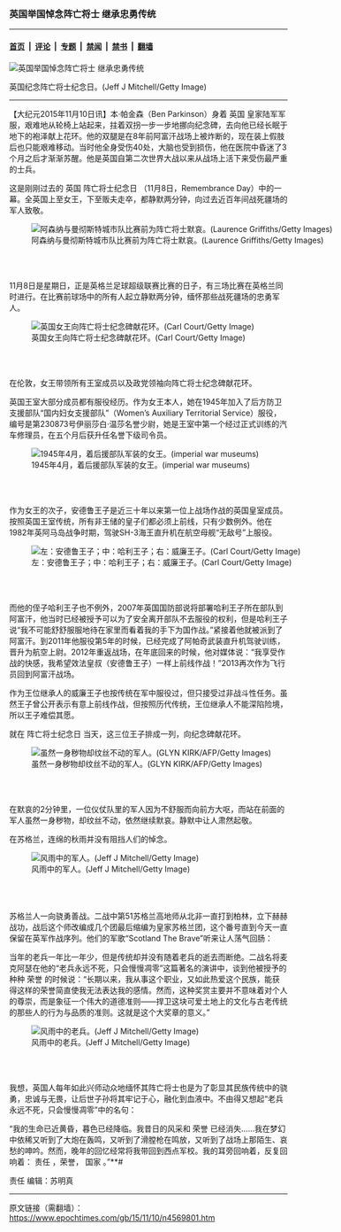 ### 英国举国悼念阵亡将士 继承忠勇传统

---

#### [首页](../../../..?n4569801) &nbsp;|&nbsp; [评论](../../../../../epoch-comment?n4569801) &nbsp;|&nbsp; [专题](../../../../../epoch-special?n4569801) &nbsp;|&nbsp; [禁闻](../../../../../epoch-news?n4569801) &nbsp;|&nbsp; [禁书](../../../../../books?n4569801) &nbsp;|&nbsp; [翻墙](https://github.com/gfw-breaker/nogfw/blob/master/README.md?n4569801)


<div><img alt="英国举国悼念阵亡将士 继承忠勇传统" class="attachment-djy_600_400 size-djy_600_400 wp-post-image" src="https://i.epochtimes.com/assets/uploads/2015/11/1511091612582786.jpg"/>
<div class="caption">
 <p>
  英国纪念阵亡将士纪念日。(Jeff J Mitchell/Getty Image)
 </p>
</div></div><hr/><div class="post_content" id="artbody" itemprop="articleBody">
 <!-- article content begin -->
 <p>
  【大纪元2015年11月10日讯】本‧帕金森（Ben Parkinson）身着
  <ok href="https://www.epochtimes.com/gb/tag/%E8%8B%B1%E5%9B%BD.html">
   英国
  </ok>
  皇家陆军军服，艰难地从轮椅上站起来，拄着双拐一步一步地挪向纪念碑，去向他已经长眠于地下的袍泽献上花环。他的双腿是在8年前阿富汗战场上被炸断的，现在装上假肢后也只能艰难移动。当时他全身受伤40处，大脑也受到损伤，他在医院中昏迷了3个月之后才渐渐苏醒。他是英国自第二次世界大战以来从战场上活下来受伤最严重的士兵。
 </p>
 <p>
 </p>
 <p>
  这是刚刚过去的
  <ok href="https://www.epochtimes.com/gb/tag/%E8%8B%B1%E5%9B%BD.html">
   英国
  </ok>
  <ok href="https://www.epochtimes.com/gb/tag/%E9%98%B5%E4%BA%A1%E5%B0%86%E5%A3%AB%E7%BA%AA%E5%BF%B5%E6%97%A5.html">
   阵亡将士纪念日
  </ok>
  （11月8日，Remembrance Day）中的一幕。全英国上至女王，下至贩夫走卒，都静默两分钟，向过去近百年间战死疆场的军人致敬。
 </p>
 <figure aria-describedby="caption-attachment-7298121" class="wp-caption aligncenter" id="attachment_7298121" style="width: 600px">
  <ok href=" https://i.epochtimes.com/assets/uploads/2015/11/1511091618552786-600x359.jpg" rel="noreferrer noopener" target="_blank">
   <img alt="阿森纳与曼彻斯特城市队比赛前为阵亡将士默哀。(Laurence Griffiths/Getty Images)" class="size-large wp-image-7298121" src="https://i.epochtimes.com/assets/uploads/2015/11/1511091618552786-600x359.jpg" title="阿森纳与曼彻斯特城市队比赛前为阵亡将士默哀。(Laurence Griffiths/Getty Images)"/>
  </ok>
  <br/><figcaption class="wp-caption-text" id="caption-attachment-7298121">
   阿森纳与曼彻斯特城市队比赛前为阵亡将士默哀。(Laurence Griffiths/Getty Images)
  </figcaption><br/>
 </figure><br/>
 <p>
  11月8日是星期日，正是英格兰足球超级联赛比赛的日子，有三场比赛在英格兰同时进行。在比赛前球场中的所有人起立静默两分钟，缅怀那些战死疆场的忠勇军人。
 </p>
 <figure aria-describedby="caption-attachment-7298122" class="wp-caption aligncenter" id="attachment_7298122" style="width: 600px">
  <ok href=" https://i.epochtimes.com/assets/uploads/2015/11/1511091615342786-600x400.jpg" rel="noreferrer noopener" target="_blank">
   <img alt="英国女王向阵亡将士纪念碑献花环。(Carl Court/Getty Image)" class="size-large wp-image-7298122" src="https://i.epochtimes.com/assets/uploads/2015/11/1511091615342786-600x400.jpg" title="英国女王向阵亡将士纪念碑献花环。(Carl Court/Getty Image)"/>
  </ok>
  <br/><figcaption class="wp-caption-text" id="caption-attachment-7298122">
   英国女王向阵亡将士纪念碑献花环。(Carl Court/Getty Image)
  </figcaption><br/>
 </figure><br/>
 <p>
  在伦敦，女王带领所有王室成员以及政党领袖向阵亡将士纪念碑献花环。
 </p>
 <p>
  英国王室大部分成员都有服役经历。作为女王本人，她在1945年加入了后方防卫支援部队“国内妇女支援部队”（Women’s Auxiliary Territorial Service）服役，编号是第230873号伊丽莎白‧温莎名誉少尉，她是王室中第一个经过正式训练的汽车修理员，在五个月后获升任名誉下级司令员。
 </p>
 <figure aria-describedby="caption-attachment-7298123" class="wp-caption aligncenter" id="attachment_7298123" style="width: 600px">
  <ok href=" https://i.epochtimes.com/assets/uploads/2015/11/1511091621362786-600x441.jpg" rel="noreferrer noopener" target="_blank">
   <img alt="1945年4月，着后援部队军装的女王。(imperial war museums)" class="size-large wp-image-7298123" src="https://i.epochtimes.com/assets/uploads/2015/11/1511091621362786-600x441.jpg" title="1945年4月，着后援部队军装的女王。(imperial war museums)"/>
  </ok>
  <br/><figcaption class="wp-caption-text" id="caption-attachment-7298123">
   1945年4月，着后援部队军装的女王。(imperial war museums)
  </figcaption><br/>
 </figure><br/>
 <p>
  作为女王的次子，安德鲁王子是近三十年以来第一位上战场作战的英国皇室成员。按照英国王室传统，所有非王储的皇子们都必须上前线，只有少数例外。他在1982年英阿马岛战争时期，驾驶SH-3海王直升机在航空母舰“无敌号”上服役。
 </p>
 <figure aria-describedby="caption-attachment-7298124" class="wp-caption aligncenter" id="attachment_7298124" style="width: 600px">
  <ok href=" https://i.epochtimes.com/assets/uploads/2015/11/1511091624102786-600x400.jpg" rel="noreferrer noopener" target="_blank">
   <img alt="左：安德鲁王子；中：哈利王子；右：威廉王子。(Carl Court/Getty Image)" class="size-large wp-image-7298124" src="https://i.epochtimes.com/assets/uploads/2015/11/1511091624102786-600x400.jpg" title="左：安德鲁王子；中：哈利王子；右：威廉王子。(Carl Court/Getty Image)"/>
  </ok>
  <br/><figcaption class="wp-caption-text" id="caption-attachment-7298124">
   左：安德鲁王子；中：哈利王子；右：威廉王子。(Carl Court/Getty Image)
  </figcaption><br/>
 </figure><br/>
 <p>
  而他的侄子哈利王子也不例外，2007年英国国防部说将部署哈利王子所在部队到阿富汗，他当时已经被授予可以为了安全离开部队不去服役的权利，但是哈利王子说“我不可能舒舒服服地待在家里而看着我的手下为国作战。”紧接着他就被派到了阿富汗。到2011年他服役第5年的时候，已经完成了阿帕奇武装直升机驾驶训练，晋升为航空上尉。2012年重返战场，在年底回来的时候，他对媒体说：“我享受作战的快感，我希望效法皇叔（安德鲁王子）一样上前线作战！”2013再次作为飞行员回到阿富汗战场。
 </p>
 <p>
  作为王位继承人的威廉王子也按传统在军中服役过，但只接受过非战斗性任务。虽然王子曾公开表示有意上前线作战，但按照历代传统，王位继承人不能深陷险境，所以王子难偿其愿。
 </p>
 <p>
  就在
  <ok href="https://www.epochtimes.com/gb/tag/%E9%98%B5%E4%BA%A1%E5%B0%86%E5%A3%AB%E7%BA%AA%E5%BF%B5%E6%97%A5.html">
   阵亡将士纪念日
  </ok>
  当天，这三位王子排成一列，向纪念碑献花环。
 </p>
 <figure aria-describedby="caption-attachment-7298125" class="wp-caption aligncenter" id="attachment_7298125" style="width: 600px">
  <ok href=" https://i.epochtimes.com/assets/uploads/2015/11/1511091626532786-600x387.jpg" rel="noreferrer noopener" target="_blank">
   <img alt="虽然一身秽物却纹丝不动的军人。(GLYN KIRK/AFP/Getty Images)" class="size-large wp-image-7298125" src="https://i.epochtimes.com/assets/uploads/2015/11/1511091626532786-600x387.jpg" title="虽然一身秽物却纹丝不动的军人。(GLYN KIRK/AFP/Getty Images)"/>
  </ok>
  <br/><figcaption class="wp-caption-text" id="caption-attachment-7298125">
   虽然一身秽物却纹丝不动的军人。(GLYN KIRK/AFP/Getty Images)
  </figcaption><br/>
 </figure><br/>
 <p>
  在默哀的2分钟里，一位仪仗队里的军人因为不舒服而向前方大呕，而站在前面的军人虽然一身秽物，却纹丝不动，依然继续默哀。静默中让人肃然起敬。
 </p>
 <p>
  在苏格兰，连绵的秋雨并没有阻挡人们的悼念。
 </p>
 <p>
  <figure aria-describedby="caption-attachment-7298126" class="wp-caption aligncenter" id="attachment_7298126" style="width: 399px">
   <ok href=" https://i.epochtimes.com/assets/uploads/2015/11/1511091637352786.jpg" rel="noreferrer noopener" target="_blank">
    <img alt="风雨中的军人。(Jeff J Mitchell/Getty Image)" class="size-large wp-image-7298126" src="https://i.epochtimes.com/assets/uploads/2015/11/1511091637352786.jpg" title="风雨中的军人。(Jeff J Mitchell/Getty Image)"/>
   </ok>
   <br/><figcaption class="wp-caption-text" id="caption-attachment-7298126">
    风雨中的军人。(Jeff J Mitchell/Getty Image)
   </figcaption><br/>
  </figure><br/>
  <br/>
  苏格兰人一向骁勇善战。二战中第51苏格兰高地师从北非一直打到柏林，立下赫赫战功，战后这个师改编成几个团最后缩编为皇家苏格兰团，这个番号直到今天一直保留在英军作战序列。他们的军歌“Scotland The Brave”听来让人荡气回肠：
 </p>
 <p>
 </p>
 <p>
  当年的老兵一年比一年少，但是传统却并没有随着老兵的逝去而断绝。二战名将麦克阿瑟在他的“老兵永远不死，只会慢慢凋零”这篇著名的演讲中，谈到他被授予的种种
  <ok href="https://www.epochtimes.com/gb/tag/%E8%8D%A3%E8%AA%89.html">
   荣誉
  </ok>
  的时候说：“长期以来，我从事这个职业，又如此热爱这个民族，能获得这样的荣誉简直使我无法表达我的感情。然而，这种奖赏主要并不意味着对个人的尊崇，而是象征一个伟大的道德准则——捍卫这块可爱土地上的文化与古老传统的那些人的行为与品质的准则。这就是这个大奖章的意义。”
 </p>
 <figure aria-describedby="caption-attachment-7298127" class="wp-caption aligncenter" id="attachment_7298127" style="width: 600px">
  <ok href=" https://i.epochtimes.com/assets/uploads/2015/11/1511091644092786-600x399.jpg" rel="noreferrer noopener" target="_blank">
   <img alt="风雨中的老兵。(Jeff J Mitchell/Getty Image)" class="size-large wp-image-7298127" src="https://i.epochtimes.com/assets/uploads/2015/11/1511091644092786-600x399.jpg" title="风雨中的老兵。(Jeff J Mitchell/Getty Image)"/>
  </ok>
  <br/><figcaption class="wp-caption-text" id="caption-attachment-7298127">
   风雨中的老兵。(Jeff J Mitchell/Getty Image)
  </figcaption><br/>
 </figure><br/>
 <p>
  我想，英国人每年如此兴师动众地缅怀其阵亡将士也是为了彰显其民族传统中的骁勇，忠诚与无畏，让后世子孙将其牢记于心，融化到血液中。不由得又想起“老兵永远不死，只会慢慢凋零”中的名句：
 </p>
 <p>
  “我的生命已近黄昏，暮色已经降临。我昔日的风采和
  <ok href="https://www.epochtimes.com/gb/tag/%E8%8D%A3%E8%AA%89.html">
   荣誉
  </ok>
  已经消失……我在梦幻中依稀又听到了大炮在轰鸣，又听到了滑膛枪在鸣放，又听到了战场上那陌生、哀愁的呻吟。然而，晚年的回忆经常将我带回到西点军校。我的耳旁回响着，反复回响着：
  <ok href="https://www.epochtimes.com/gb/tag/%E8%B4%A3%E4%BB%BB.html">
   责任
  </ok>
  ，荣誉，
  <ok href="https://www.epochtimes.com/gb/tag/%E5%9B%BD%E5%AE%B6.html">
   国家
  </ok>
  。”**#
 </p>
 <p>
  <ok href="https://www.epochtimes.com/gb/tag/%E8%B4%A3%E4%BB%BB.html">
   责任
  </ok>
  编辑：苏明真
 </p>
 <!-- article content end -->
 <div id="below_article_ad">
 </div>
</div>


---

原文链接（需翻墙）：https://www.epochtimes.com/gb/15/11/10/n4569801.htm